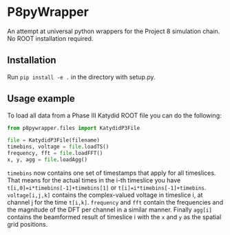 # P8pyWrapper
An attempt at universal python wrappers for the Project 8 simulation chain. No ROOT installation required.

## Installation

Run `pip install -e .` in the directory with setup.py.

## Usage example

To load all data from a Phase III Katydid ROOT file you can do the following:

```python
from p8pywrapper.files import KatydidP3File

file = KatydidP3File(filename)
timebins, voltage = file.loadTS()
frequency, fft = file.loadFFT()
x, y, agg = file.loadAgg()

```
`timebins` now contains one set of timestamps that apply for all timeslices. That means for the actual times in the i-th timeslice you have `t[i,0]=i*timebins[-1]+timebins[1]` or `t[i]=i*timebins[-1]+timebins`. `voltage[i,j,k]` contains the complex-valued voltage in timeslice i, at channel j for the time `t[i,k]`. `frequency` and `fft` contain the frequencies and the magnitude of the DFT per channel in a similar manner. Finally `agg[i]` contains the beamformed result of timeslice i with the `x` and `y` as the spatial grid positions.
